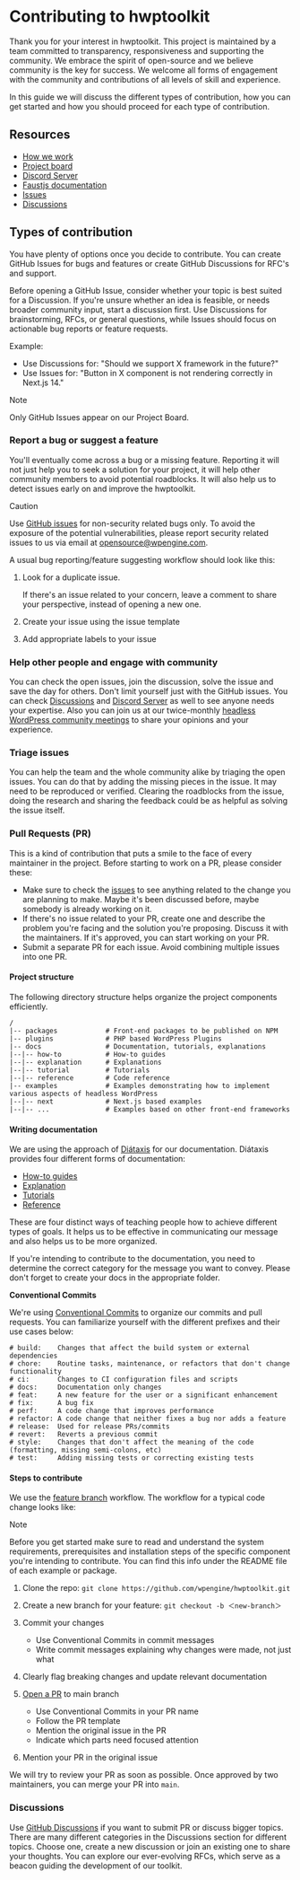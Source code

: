 # Contributing to hwptoolkit

Thank you for your interest in hwptoolkit. This project is maintained by a team committed to transparency, responsiveness and supporting the community. We embrace the spirit of open-source and we believe community is the key for success. We welcome all forms of engagement with the community and contributions of all levels of skill and experience.

In this guide we will discuss the different types of contribution, how you can get started and how you should proceed for each type of contribution.

## Resources

- [How we work](https://github.com/wpengine/hwptoolkit/blob/main/HOW_WE_WORK.md)
- [Project board](https://github.com/orgs/wpengine/projects/13)
- [Discord Server](https://faustjs.org/discord/)
- [Faustjs documentation](https://faustjs.org/)
- [Issues](https://github.com/wpengine/hwptoolkit/issues)
- [Discussions](https://github.com/wpengine/hwptoolkit/discussions)

## Types of contribution

You have plenty of options once you decide to contribute. You can create GitHub Issues for bugs and features or create GitHub Discussions for RFC's and support.

Before opening a GitHub Issue, consider whether your topic is best suited for a Discussion. If you're unsure whether an idea is feasible, or needs broader community input, start a discussion first. Use Discussions for brainstorming, RFCs, or general questions, while Issues should focus on actionable bug reports or feature requests.

Example:

- Use Discussions for: "Should we support X framework in the future?"
- Use Issues for: "Button in X component is not rendering correctly in Next.js 14."

> [!NOTE]  
> Only GitHub Issues appear on our Project Board.

### Report a bug or suggest a feature

You'll eventually come across a bug or a missing feature. Reporting it will not just help you to seek a solution for your project, it will help other community members to avoid potential roadblocks. It will also help us to detect issues early on and improve the hwptoolkit.

> [!CAUTION]
> Use [GitHub issues](https://github.com/wpengine/hwptoolkit/issues) for non-security related bugs only. To avoid the exposure of the potential vulnerabilities, please report security related issues to us via email at opensource@wpengine.com.

A usual bug reporting/feature suggesting workflow should look like this:

1. Look for a duplicate issue.

   If there's an issue related to your concern, leave a comment to share your perspective, instead of opening a new one.

2. Create your issue using the issue template
3. Add appropriate labels to your issue

### Help other people and engage with community

You can check the open issues, join the discussion, solve the issue and save the day for others. Don't limit yourself just with the GitHub issues. You can check [Discussions](https://github.com/wpengine/hwptoolkit/discussions) and [Discord Server](https://discord.gg/RZ7XWgF2) as well to see anyone needs your expertise. Also you can join us at our twice-monthly [headless WordPress community meetings](https://discord.gg/headless-wordpress-836253505944813629?event=1336404483013480588) to share your opinions and your experience.

### Triage issues

You can help the team and the whole community alike by triaging the open issues. You can do that by adding the missing pieces in the issue. It may need to be reproduced or verified. Clearing the roadblocks from the issue, doing the research and sharing the feedback could be as helpful as solving the issue itself.

### Pull Requests (PR)

This is a kind of contribution that puts a smile to the face of every maintainer in the project. Before starting to work on a PR, please consider these:

- Make sure to check the [issues](https://github.com/wpengine/hwptoolkit/issues) to see anything related to the change you are planning to make. Maybe it's been discussed before, maybe somebody is already working on it.
- If there's no issue related to your PR, create one and describe the problem you're facing and the solution you're proposing. Discuss it with the maintainers. If it's approved, you can start working on your PR.
- Submit a separate PR for each issue. Avoid combining multiple issues into one PR.

#### Project structure
The following directory structure helps organize the project components efficiently.

```
/
|-- packages            # Front-end packages to be published on NPM
|-- plugins             # PHP based WordPress Plugins
|-- docs                # Documentation, tutorials, explanations
|--|-- how-to           # How-to guides
|--|-- explanation      # Explanations
|--|-- tutorial         # Tutorials
|--|-- reference        # Code reference
|-- examples            # Examples demonstrating how to implement various aspects of headless WordPress
|--|-- next             # Next.js based examples
|--|-- ...              # Examples based on other front-end frameworks
```

#### Writing documentation

We are using the approach of [Diátaxis](https://diataxis.fr/) for our documentation. Diátaxis provides four different forms of documentation:

- [How-to guides](https://diataxis.fr/how-to-guides/)
- [Explanation](https://diataxis.fr/explanation/)
- [Tutorials](https://diataxis.fr/tutorials/)
- [Reference](https://diataxis.fr/reference/)

These are four distinct ways of teaching people how to achieve different types of goals. It helps us to be effective in communicating our message and also helps us to be more organized.

If you're intending to contribute to the documentation, you need to determine the correct category for the message you want to convey. Please don't forget to create your docs in the appropriate folder.

**Conventional Commits**

We're using [Conventional Commits](https://www.conventionalcommits.org/) to organize our commits and pull requests. You can familiarize yourself with the different prefixes and their use cases below:

```
# build:    Changes that affect the build system or external dependencies
# chore:    Routine tasks, maintenance, or refactors that don't change functionality
# ci:       Changes to CI configuration files and scripts
# docs:     Documentation only changes
# feat:     A new feature for the user or a significant enhancement
# fix:      A bug fix
# perf:     A code change that improves performance
# refactor: A code change that neither fixes a bug nor adds a feature
# release:  Used for release PRs/commits
# revert:   Reverts a previous commit
# style:    Changes that don't affect the meaning of the code (formatting, missing semi-colons, etc)
# test:     Adding missing tests or correcting existing tests
```

#### Steps to contribute

We use the [feature branch](https://www.atlassian.com/git/tutorials/comparing-workflows/feature-branch-workflow) workflow. The workflow for a typical code change looks like:

> [!NOTE]  
> Before you get started make sure to read and understand the system requirements, prerequisites and installation steps of the specific component you're intending to contribute. You can find this info under the README file of each example or package.

1. Clone the repo: `git clone https://github.com/wpengine/hwptoolkit.git`
2. Create a new branch for your feature: `git checkout -b ＜new-branch＞`
3. Commit your changes

   - Use Conventional Commits in commit messages
   - Write commit messages explaining why changes were made, not just what

4. Clearly flag breaking changes and update relevant documentation
5. [Open a PR](https://docs.github.com/en/pull-requests/collaborating-with-pull-requests/proposing-changes-to-your-work-with-pull-requests/creating-a-pull-request) to main branch
   - Use Conventional Commits in your PR name
   - Follow the PR template
   - Mention the original issue in the PR
   - Indicate which parts need focused attention
6. Mention your PR in the original issue

We will try to review your PR as soon as possible. Once approved by two maintainers, you can merge your PR into `main`.

### Discussions

Use [GitHub Discussions](https://github.com/wpengine/hwptoolkit/discussions) if you want to submit PR or discuss bigger topics. There are many different categories in the Discussions section for different topics. Choose one, create a new discussion or join an existing one to share your thoughts. You can explore our ever-evolving RFCs, which serve as a beacon guiding the development of our toolkit.
